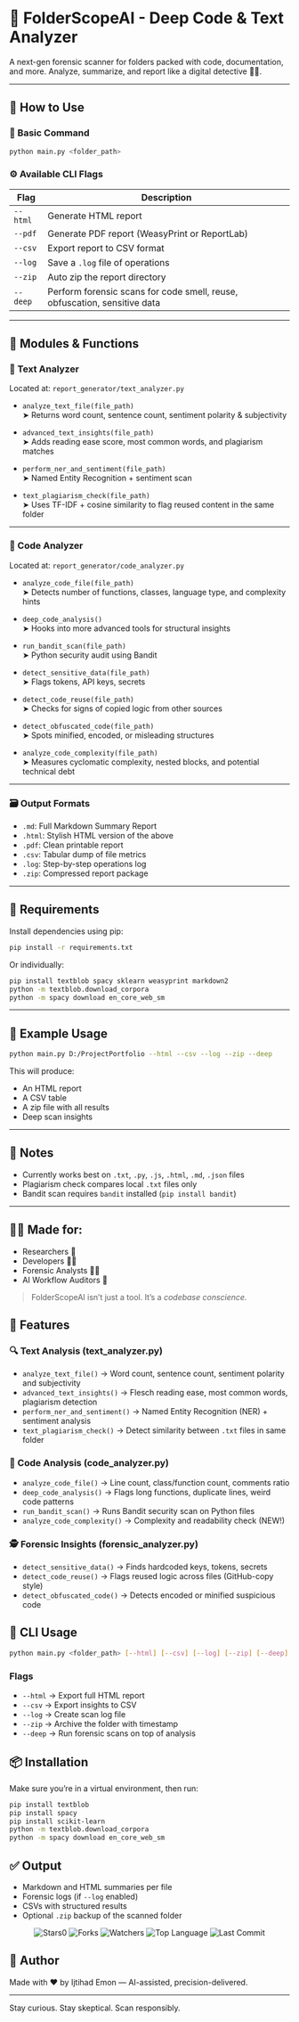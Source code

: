 # 📁 FolderScopeAI - Deep Code & Text Analyzer

A next-gen forensic scanner for folders packed with code, documentation, and more. Analyze, summarize, and report like a digital detective 🕵️‍♂️.

---

## 🚀 How to Use

### 🔧 Basic Command
```bash
python main.py <folder_path>
```

### ⚙️ Available CLI Flags
| Flag       | Description |
|------------|-------------|
| `--html`   | Generate HTML report |
| `--pdf`    | Generate PDF report (WeasyPrint or ReportLab) |
| `--csv`    | Export report to CSV format |
| `--log`    | Save a `.log` file of operations |
| `--zip`    | Auto zip the report directory |
| `--deep`   | Perform forensic scans for code smell, reuse, obfuscation, sensitive data |

---

## 🧠 Modules & Functions

### 📜 Text Analyzer
Located at: `report_generator/text_analyzer.py`

- `analyze_text_file(file_path)`  
  ➤ Returns word count, sentence count, sentiment polarity & subjectivity

- `advanced_text_insights(file_path)`  
  ➤ Adds reading ease score, most common words, and plagiarism matches

- `perform_ner_and_sentiment(file_path)`  
  ➤ Named Entity Recognition + sentiment scan

- `text_plagiarism_check(file_path)`  
  ➤ Uses TF-IDF + cosine similarity to flag reused content in the same folder

---

### 🧬 Code Analyzer
Located at: `report_generator/code_analyzer.py`

- `analyze_code_file(file_path)`  
  ➤ Detects number of functions, classes, language type, and complexity hints

- `deep_code_analysis()`  
  ➤ Hooks into more advanced tools for structural insights

- `run_bandit_scan(file_path)`  
  ➤ Python security audit using Bandit

- `detect_sensitive_data(file_path)`  
  ➤ Flags tokens, API keys, secrets

- `detect_code_reuse(file_path)`  
  ➤ Checks for signs of copied logic from other sources

- `detect_obfuscated_code(file_path)`  
  ➤ Spots minified, encoded, or misleading structures

- `analyze_code_complexity(file_path)`  
  ➤ Measures cyclomatic complexity, nested blocks, and potential technical debt

---

### 🗃️ Output Formats

- `.md`: Full Markdown Summary Report
- `.html`: Stylish HTML version of the above
- `.pdf`: Clean printable report
- `.csv`: Tabular dump of file metrics
- `.log`: Step-by-step operations log
- `.zip`: Compressed report package

---

## 🔩 Requirements
Install dependencies using pip:
```bash
pip install -r requirements.txt
```
Or individually:
```bash
pip install textblob spacy sklearn weasyprint markdown2
python -m textblob.download_corpora
python -m spacy download en_core_web_sm
```

---

## 🌟 Example Usage
```bash
python main.py D:/ProjectPortfolio --html --csv --log --zip --deep
```

This will produce:
- An HTML report
- A CSV table
- A zip file with all results
- Deep scan insights

---

## 📌 Notes
- Currently works best on `.txt`, `.py`, `.js`, `.html`, `.md`, `.json` files
- Plagiarism check compares local `.txt` files only
- Bandit scan requires `bandit` installed (`pip install bandit`)

---

## 🧑‍💻 Made for:
- Researchers 🧪
- Developers 🧑‍💻
- Forensic Analysts 🕵️‍♀️
- AI Workflow Auditors 🤖

> FolderScopeAI isn’t just a tool. It’s a *codebase conscience.*

## 🔧 Features

### 🔍 Text Analysis (text_analyzer.py)
- `analyze_text_file()` → Word count, sentence count, sentiment polarity and subjectivity
- `advanced_text_insights()` → Flesch reading ease, most common words, plagiarism detection
- `perform_ner_and_sentiment()` → Named Entity Recognition (NER) + sentiment analysis
- `text_plagiarism_check()` → Detect similarity between `.txt` files in same folder

### 🧠 Code Analysis (code_analyzer.py)
- `analyze_code_file()` → Line count, class/function count, comments ratio
- `deep_code_analysis()` → Flags long functions, duplicate lines, weird code patterns
- `run_bandit_scan()` → Runs Bandit security scan on Python files
- `analyze_code_complexity()` → Complexity and readability check (NEW!)

### 🕵️ Forensic Insights (forensic_analyzer.py)
- `detect_sensitive_data()` → Finds hardcoded keys, tokens, secrets
- `detect_code_reuse()` → Flags reused logic across files (GitHub-copy style)
- `detect_obfuscated_code()` → Detects encoded or minified suspicious code

## 🚀 CLI Usage

```bash
python main.py <folder_path> [--html] [--csv] [--log] [--zip] [--deep]
```

### Flags
- `--html` → Export full HTML report
- `--csv` → Export insights to CSV
- `--log` → Create scan log file
- `--zip` → Archive the folder with timestamp
- `--deep` → Run forensic scans on top of analysis

## 📦 Installation

Make sure you’re in a virtual environment, then run:

```bash
pip install textblob
pip install spacy
pip install scikit-learn
python -m textblob.download_corpora
python -m spacy download en_core_web_sm
```

## ✅ Output
- Markdown and HTML summaries per file
- Forensic logs (if `--log` enabled)
- CSVs with structured results
- Optional `.zip` backup of the scanned folder

<p align="center">
  <img src="https://img.shields.io/github/stars/thisisijtihademon/FolderScopeAI?style=social" alt="Stars">0
  <img src="https://img.shields.io/github/forks/thisisijtihademon/FolderScopeAI?style=social" alt="Forks">
  <img src="https://img.shields.io/github/watchers/thisisijtihademon/FolderScopeAI?style=social" alt="Watchers">
  <img src="https://img.shields.io/github/languages/top/thisisijtihademon/FolderScopeAI" alt="Top Language">
  <img src="https://img.shields.io/github/last-commit/thisisijtihademon/FolderScopeAI" alt="Last Commit">
</p>


## 💬 Author
Made with ❤️ by Ijtihad Emon — AI-assisted, precision-delivered.

---
Stay curious. Stay skeptical. Scan responsibly.
